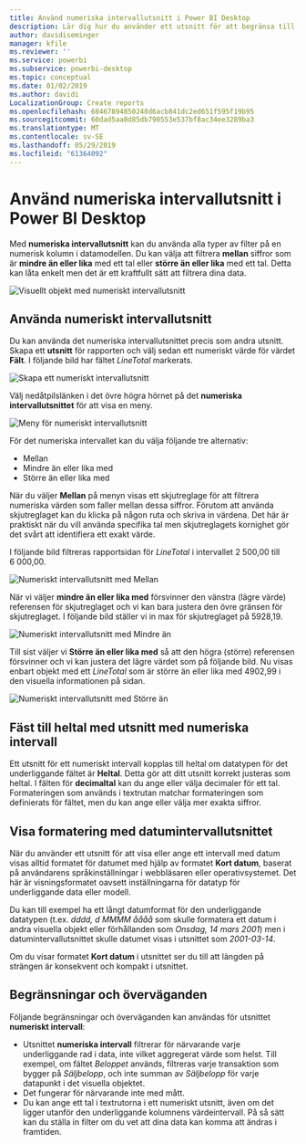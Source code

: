 ```yaml
---
title: Använd numeriska intervallutsnitt i Power BI Desktop
description: Lär dig hur du använder ett utsnitt för att begränsa till numeriska intervall i Power BI Desktop
author: davidiseminger
manager: kfile
ms.reviewer: ''
ms.service: powerbi
ms.subservice: powerbi-desktop
ms.topic: conceptual
ms.date: 01/02/2019
ms.author: davidi
LocalizationGroup: Create reports
ms.openlocfilehash: 68467894850248d6acb841dc2ed651f595f19b95
ms.sourcegitcommit: 60dad5aa0d85db790553e537bf8ac34ee3289ba3
ms.translationtype: MT
ms.contentlocale: sv-SE
ms.lasthandoff: 05/29/2019
ms.locfileid: "61364092"
---
```

# <a name="use-the-numeric-range-slicer-in-power-bi-desktop"></a>Använd numeriska intervallutsnitt i Power BI Desktop
Med **numeriska intervallutsnitt** kan du använda alla typer av filter på en numerisk kolumn i datamodellen. Du kan välja att filtrera **mellan** siffror som är **mindre än eller lika** med ett tal eller **större än eller lika** med ett tal. Detta kan låta enkelt men det är ett kraftfullt sätt att filtrera dina data.

![Visuellt objekt med numeriskt intervallutsnitt](media/desktop-slicer-numeric-range/desktop-slicer-numeric-range-0.png)

## <a name="using-the-numeric-range-slicer"></a>Använda numeriskt intervallutsnitt
Du kan använda det numeriska intervallutsnittet precis som andra utsnitt. Skapa ett **utsnitt** för rapporten och välj sedan ett numeriskt värde för värdet **Fält**. I följande bild har fältet *LineTotal* markerats.

![Skapa ett numeriskt intervallutsnitt](media/desktop-slicer-numeric-range/desktop-slicer-numeric-range-1-create.png)

Välj nedåtpilslänken i det övre högra hörnet på det **numeriska intervallutsnittet** för att visa en meny.

![Meny för numeriskt intervallutsnitt](media/desktop-slicer-numeric-range/desktop-slicer-numeric-range-2-between.png)

För det numeriska intervallet kan du välja följande tre alternativ:

* Mellan
* Mindre än eller lika med
* Större än eller lika med

När du väljer **Mellan** på menyn visas ett skjutreglage för att filtrera numeriska värden som faller mellan dessa siffror. Förutom att använda skjutreglaget kan du klicka på någon ruta och skriva in värdena. Det här är praktiskt när du vill använda specifika tal men skjutreglagets kornighet gör det svårt att identifiera ett exakt värde.

I följande bild filtreras rapportsidan för *LineTotal* i intervallet 2 500,00 till 6 000,00.

![Numeriskt intervallutsnitt med Mellan](media/desktop-slicer-numeric-range/desktop-slicer-numeric-range-3-between-range.png)

När vi väljer **mindre än eller lika med** försvinner den vänstra (lägre värde) referensen för skjutreglaget och vi kan bara justera den övre gränsen för skjutreglaget. I följande bild ställer vi in max för skjutreglaget på 5928,19.

![Numeriskt intervallutsnitt med Mindre än](media/desktop-slicer-numeric-range/desktop-slicer-numeric-range-4-less-than.png)

Till sist väljer vi **Större än eller lika med** så att den högra (större) referensen försvinner och vi kan justera det lägre värdet som på följande bild. Nu visas enbart objekt med ett *LineTotal* som är större än eller lika med 4902,99 i den visuella informationen på sidan.

![Numeriskt intervallutsnitt med Större än](media/desktop-slicer-numeric-range/desktop-slicer-numeric-range-5-greater-than.png)

## <a name="snap-to-whole-numbers-with-the-numeric-range-slicer"></a>Fäst till heltal med utsnitt med numeriska intervall

Ett utsnitt för ett numeriskt intervall kopplas till heltal om datatypen för det underliggande fältet är **Heltal**. Detta gör att ditt utsnitt korrekt justeras som heltal. I fälten för **decimaltal** kan du ange eller välja decimaler för ett tal. Formateringen som används i textrutan matchar formateringen som definierats för fältet, men du kan ange eller välja mer exakta siffror.

## <a name="display-formatting-with-the-date-range-slicer"></a>Visa formatering med datumintervallutsnittet

När du använder ett utsnitt för att visa eller ange ett intervall med datum visas alltid formatet för datumet med hjälp av formatet **Kort datum**, baserat på användarens språkinställningar i webbläsaren eller operativsystemet. Det här är visningsformatet oavsett inställningarna för datatyp för underliggande data eller modell. 

Du kan till exempel ha ett långt datumformat för den underliggande datatypen (t.ex. *dddd, d MMMM åååå* som skulle formatera ett datum i andra visuella objekt eller förhållanden som *Onsdag, 14 mars 2001*) men i datumintervallutsnittet skulle datumet visas i utsnittet som *2001-03-14*.

Om du visar formatet **Kort datum** i utsnittet ser du till att längden på strängen är konsekvent och kompakt i utsnittet. 


## <a name="limitations-and-considerations"></a>Begränsningar och överväganden
Följande begränsningar och överväganden kan användas för utsnittet **numeriskt intervall**:

* Utsnittet **numeriska intervall** filtrerar för närvarande varje underliggande rad i data, inte vilket aggregerat värde som helst. Till exempel, om fältet *Beloppet* används, filtreras varje transaktion som bygger på *Säljbelopp*, och inte summan av *Säljbelopp* för varje datapunkt i det visuella objektet.
* Det fungerar för närvarande inte med mått.
* Du kan ange ett tal i textrutorna i ett numeriskt utsnitt, även om det ligger utanför den underliggande kolumnens värdeintervall. På så sätt kan du ställa in filter om du vet att dina data kan komma att ändras i framtiden.
